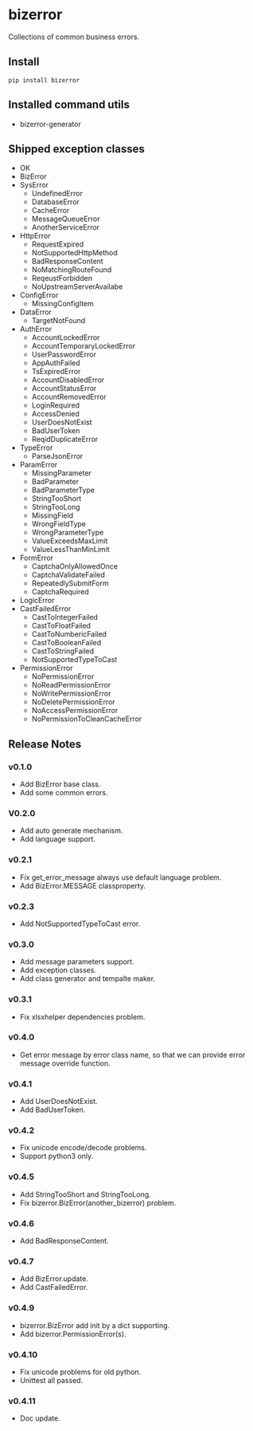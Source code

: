 # bizerror

Collections of common business errors.

## Install

```shell
pip install bizerror
```

## Installed command utils

- bizerror-generator

## Shipped exception classes

- OK
- BizError
- SysError
    - UndefinedError
    - DatabaseError
    - CacheError
    - MessageQueueError
    - AnotherServiceError
- HttpError
    - RequestExpired
    - NotSupportedHttpMethod
    - BadResponseContent
    - NoMatchingRouteFound
    - ReqeustForbidden
    - NoUpstreamServerAvailabe
- ConfigError
    - MissingConfigItem
- DataError
    - TargetNotFound
- AuthError
    - AccountLockedError
    - AccountTemporaryLockedError
    - UserPasswordError
    - AppAuthFailed
    - TsExpiredError
    - AccountDisabledError
    - AccountStatusError
    - AccountRemovedError
    - LoginRequired
    - AccessDenied
    - UserDoesNotExist
    - BadUserToken
    - ReqidDuplicateError
- TypeError
    - ParseJsonError
- ParamError
    - MissingParameter
    - BadParameter
    - BadParameterType
    - StringTooShort
    - StringTooLong
    - MissingField
    - WrongFieldType
    - WrongParameterType
    - ValueExceedsMaxLimit
    - ValueLessThanMinLimit
- FormError
    - CaptchaOnlyAllowedOnce
    - CaptchaValidateFailed
    - RepeatedlySubmitForm
    - CaptchaRequired
- LogicError
- CastFailedError
    - CastToIntegerFailed
    - CastToFloatFailed
    - CastToNumbericFailed
    - CastToBooleanFailed
    - CastToStringFailed
    - NotSupportedTypeToCast
- PermissionError
    - NoPermissionError
    - NoReadPermissionError
    - NoWritePermissionError
    - NoDeletePermissionError
    - NoAccessPermissionError
    - NoPermissionToCleanCacheError

## Release Notes

### v0.1.0

- Add BizError base class.
- Add some common errors.

### V0.2.0

- Add auto generate mechanism.
- Add language support.

### v0.2.1

- Fix get_error_message always use default language problem.
- Add BizError.MESSAGE classproperty.

### v0.2.3

- Add NotSupportedTypeToCast error.

### v0.3.0

- Add message parameters support.
- Add exception classes.
- Add class generator and tempalte maker.

### v0.3.1

- Fix xlsxhelper dependencies problem.

### v0.4.0

- Get error message by error class name, so that we can provide error message override function.

### v0.4.1

- Add UserDoesNotExist.
- Add BadUserToken.

### v0.4.2

- Fix unicode encode/decode problems.
- Support python3 only.

### v0.4.5

- Add StringTooShort and StringTooLong.
- Fix bizerror.BizError(another_bizerror) problem.

### v0.4.6

- Add BadResponseContent.

### v0.4.7

- Add BizError.update.
- Add CastFailedError.

### v0.4.9

- bizerror.BizError add init by a dict supporting.
- Add bizerror.PermissionError(s).

### v0.4.10

- Fix unicode problems for old python.
- Unittest all passed.

### v0.4.11

- Doc update.
